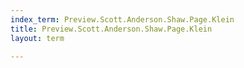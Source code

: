 ```yaml
---
index_term: Preview.Scott.Anderson.Shaw.Page.Klein
title: Preview.Scott.Anderson.Shaw.Page.Klein
layout: term

---
```

